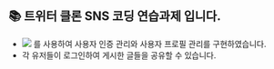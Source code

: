 ## 📚 트위터 클론 SNS 코딩 연습과제 입니다.

+ <img src="https://img.shields.io/badge/FireBase-DD2C00?style=flat&logo=FireBase&logoColor=white"/> 를 사용하여 사용자 인증 관리와 사용자 프로필 관리를 구현하였습니다.
+ 각 유저들이 로그인하여 게시한 글들을 공유할 수 있습니다.
